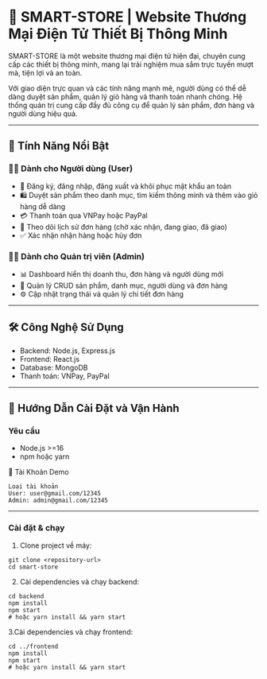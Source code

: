 # 🛒 SMART-STORE | Website Thương Mại Điện Tử Thiết Bị Thông Minh

SMART-STORE là một website thương mại điện tử hiện đại, chuyên cung cấp các thiết bị thông minh, mang lại trải nghiệm mua sắm trực tuyến mượt mà, tiện lợi và an toàn.

Với giao diện trực quan và các tính năng mạnh mẽ, người dùng có thể dễ dàng duyệt sản phẩm, quản lý giỏ hàng và thanh toán nhanh chóng. Hệ thống quản trị cung cấp đầy đủ công cụ để quản lý sản phẩm, đơn hàng và người dùng hiệu quả.

---

## 🌟 Tính Năng Nổi Bật

### 🧑‍💻 Dành cho Người dùng (User)
- 🔐 Đăng ký, đăng nhập, đăng xuất và khôi phục mật khẩu an toàn  
- 🛍️ Duyệt sản phẩm theo danh mục, tìm kiếm thông minh và thêm vào giỏ hàng dễ dàng  
- 💳 Thanh toán qua VNPay hoặc PayPal  
- 🚚 Theo dõi lịch sử đơn hàng (chờ xác nhận, đang giao, đã giao)  
- ✅ Xác nhận nhận hàng hoặc hủy đơn  

### 👨‍💼 Dành cho Quản trị viên (Admin)
- 📊 Dashboard hiển thị doanh thu, đơn hàng và người dùng mới  
- 🔧 Quản lý CRUD sản phẩm, danh mục, người dùng và đơn hàng  
- ⚙️ Cập nhật trạng thái và quản lý chi tiết đơn hàng  

---

## 🛠️ Công Nghệ Sử Dụng
- Backend: Node.js, Express.js  
- Frontend: React.js  
- Database: MongoDB  
- Thanh toán: VNPay, PayPal  

---

## 🚀 Hướng Dẫn Cài Đặt và Vận Hành

### Yêu cầu
- Node.js >=16  
- npm hoặc yarn  

👤 Tài Khoản Demo
```
Loại tài khoản
User: user@gmail.com/12345
Admin: admin@gmail.com/12345
```
---
### Cài đặt & chạy
1. Clone project về máy:
```
git clone <repository-url>
cd smart-store
```
2. Cài dependencies và chạy backend:
```
cd backend
npm install
npm start
# hoặc yarn install && yarn start
```
3.Cài dependencies và chạy frontend:
```
cd ../frontend
npm install
npm start
# hoặc yarn install && yarn start
```
